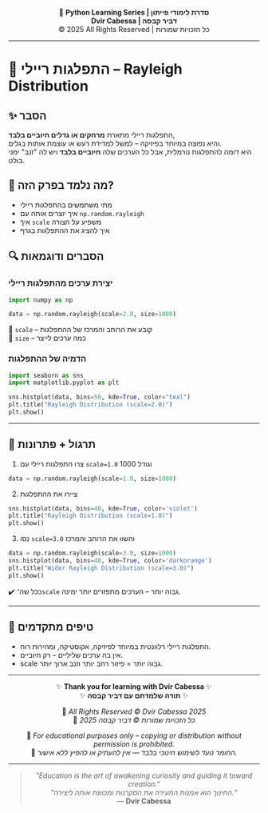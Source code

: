 <!-- DC_HEADER_START -->
<div align="center">

🐍 **Python Learning Series | סדרת לימודי פייתון**  
**Dvir Cabessa | דביר קבסה**  
© 2025 All Rights Reserved | כל הזכויות שמורות

</div>

---
<!-- DC_HEADER_END -->

# 📘 התפלגות ריילי – Rayleigh Distribution

## ✨ הסבר

התפלגות ריילי מתארת **מרחקים או גדלים חיוביים בלבד**,  
והיא נפוצה במיוחד בפיזיקה – למשל למדידת רעש או עוצמת אותות בגלים.  
היא דומה להתפלגות נורמלית, אבל כל הערכים שלה **חיוביים בלבד** ויש לה "זנב" ימני בולט.

## 🧠 מה נלמד בפרק הזה?
- מתי משתמשים בהתפלגות ריילי
- איך יוצרים אותה עם `np.random.rayleigh`
- איך `scale` משפיע על הצורה
- איך להציג את ההתפלגות בגרף

## 🔍 הסברים ודוגמאות

### יצירת ערכים מהתפלגות ריילי
```python
import numpy as np

data = np.random.rayleigh(scale=2.0, size=1000)
```

🔸 `scale` – קובע את הרוחב והמרכז של ההתפלגות  
🔸 `size` – כמה ערכים לייצר

### הדמיה של ההתפלגות
```python
import seaborn as sns
import matplotlib.pyplot as plt

sns.histplot(data, bins=50, kde=True, color="teal")
plt.title("Rayleigh Distribution (scale=2.0)")
plt.show()
```

---

## 🧪 תרגול + פתרונות

1. צרו התפלגות ריילי עם `scale=1.0` וגודל 1000
```python
data = np.random.rayleigh(scale=1.0, size=1000)
```

2. ציירו את ההתפלגות
```python
sns.histplot(data, bins=40, kde=True, color='violet')
plt.title("Rayleigh Distribution (scale=1.0)")
plt.show()
```

3. נסו `scale=3.0` והשוו את הרוחב והמרכז
```python
data = np.random.rayleigh(scale=3.0, size=1000)
sns.histplot(data, bins=40, kde=True, color='darkorange')
plt.title("Wider Rayleigh Distribution (scale=3.0)")
plt.show()
```
✔️ ככל שה־`scale` גבוה יותר – הערכים מתפזרים יותר ימינה.

---

## 💬 טיפים מתקדמים

* התפלגות ריילי רלוונטית במיוחד לפיזיקה, אקוסטיקה, ומהירות רוח.
* אין בה ערכים שליליים – רק חיוביים.
* scale גבוה יותר = פיזור רחב יותר וזנב ארוך יותר.

<!-- DC_FOOTER_START -->
---

<div align="center">

✨ **Thank you for learning with Dvir Cabessa** ✨  
✨ **תודה שלמדתם עם דביר קבסה** ✨  

📘 *All Rights Reserved © Dvir Cabessa 2025*  
📘 *כל הזכויות שמורות © דביר קבסה 2025*  

🔗 *For educational purposes only – copying or distribution without permission is prohibited.*  
🔗 *החומר נועד לשימוש חינוכי בלבד — אין להעתיק או להפיץ ללא אישור.*

---

> _"Education is the art of awakening curiosity and guiding it toward creation."_  
> _"החינוך הוא אמנות המעירה את הסקרנות ומכוונת אותה ליצירה."_  
> — **Dvir Cabessa**

</div>
<!-- DC_FOOTER_END -->


